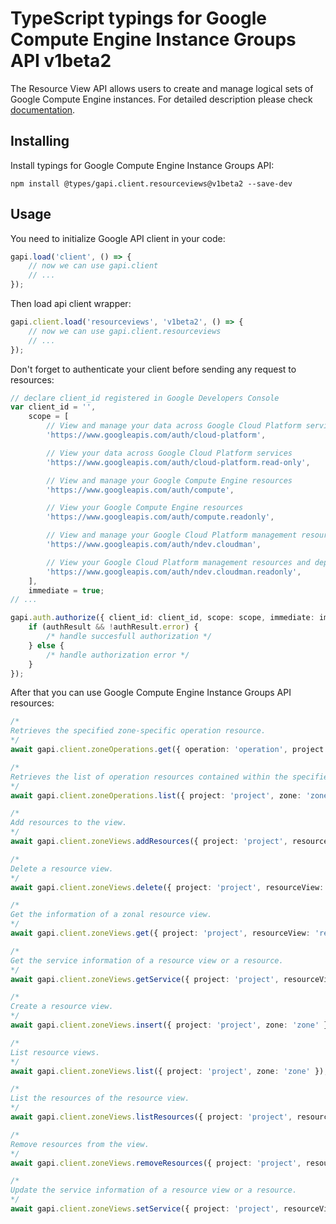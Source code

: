 # TypeScript typings for Google Compute Engine Instance Groups API v1beta2

The Resource View API allows users to create and manage logical sets of Google Compute Engine instances.
For detailed description please check [documentation](https://developers.google.com/compute/).

## Installing

Install typings for Google Compute Engine Instance Groups API:

```
npm install @types/gapi.client.resourceviews@v1beta2 --save-dev
```

## Usage

You need to initialize Google API client in your code:

```typescript
gapi.load('client', () => {
    // now we can use gapi.client
    // ...
});
```

Then load api client wrapper:

```typescript
gapi.client.load('resourceviews', 'v1beta2', () => {
    // now we can use gapi.client.resourceviews
    // ...
});
```

Don't forget to authenticate your client before sending any request to resources:

```typescript
// declare client_id registered in Google Developers Console
var client_id = '',
    scope = [
        // View and manage your data across Google Cloud Platform services
        'https://www.googleapis.com/auth/cloud-platform',

        // View your data across Google Cloud Platform services
        'https://www.googleapis.com/auth/cloud-platform.read-only',

        // View and manage your Google Compute Engine resources
        'https://www.googleapis.com/auth/compute',

        // View your Google Compute Engine resources
        'https://www.googleapis.com/auth/compute.readonly',

        // View and manage your Google Cloud Platform management resources and deployment status information
        'https://www.googleapis.com/auth/ndev.cloudman',

        // View your Google Cloud Platform management resources and deployment status information
        'https://www.googleapis.com/auth/ndev.cloudman.readonly',
    ],
    immediate = true;
// ...

gapi.auth.authorize({ client_id: client_id, scope: scope, immediate: immediate }, (authResult) => {
    if (authResult && !authResult.error) {
        /* handle succesfull authorization */
    } else {
        /* handle authorization error */
    }
});
```

After that you can use Google Compute Engine Instance Groups API resources:

```typescript
/* 
Retrieves the specified zone-specific operation resource.  
*/
await gapi.client.zoneOperations.get({ operation: 'operation', project: 'project', zone: 'zone' });

/* 
Retrieves the list of operation resources contained within the specified zone.  
*/
await gapi.client.zoneOperations.list({ project: 'project', zone: 'zone' });

/* 
Add resources to the view.  
*/
await gapi.client.zoneViews.addResources({ project: 'project', resourceView: 'resourceView', zone: 'zone' });

/* 
Delete a resource view.  
*/
await gapi.client.zoneViews.delete({ project: 'project', resourceView: 'resourceView', zone: 'zone' });

/* 
Get the information of a zonal resource view.  
*/
await gapi.client.zoneViews.get({ project: 'project', resourceView: 'resourceView', zone: 'zone' });

/* 
Get the service information of a resource view or a resource.  
*/
await gapi.client.zoneViews.getService({ project: 'project', resourceView: 'resourceView', zone: 'zone' });

/* 
Create a resource view.  
*/
await gapi.client.zoneViews.insert({ project: 'project', zone: 'zone' });

/* 
List resource views.  
*/
await gapi.client.zoneViews.list({ project: 'project', zone: 'zone' });

/* 
List the resources of the resource view.  
*/
await gapi.client.zoneViews.listResources({ project: 'project', resourceView: 'resourceView', zone: 'zone' });

/* 
Remove resources from the view.  
*/
await gapi.client.zoneViews.removeResources({ project: 'project', resourceView: 'resourceView', zone: 'zone' });

/* 
Update the service information of a resource view or a resource.  
*/
await gapi.client.zoneViews.setService({ project: 'project', resourceView: 'resourceView', zone: 'zone' });
```

